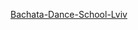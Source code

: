 
<p><a href="https://leonidgmn.github.io/Bachata-Dance-School-Lviv/" target="_blank">Bachata-Dance-School-Lviv</a></p>
